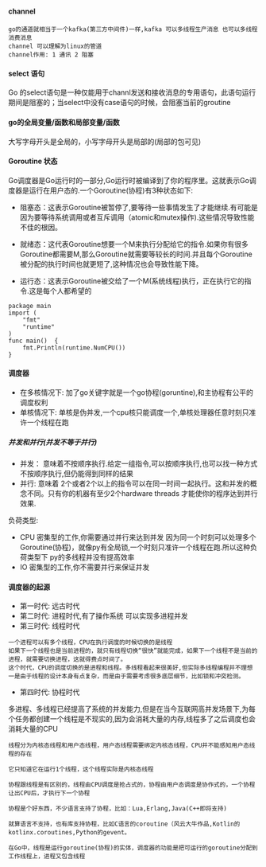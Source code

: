 #### channel
	go的通道就相当于一个kafka(第三方中间件)一样,kafka 可以多线程生产消息 也可以多线程消费消息
	channel 可以理解为linux的管道
	channel作用: 1 通讯 2 阻塞

#### select 语句
Go 的select语句是一种仅能用于channl发送和接收消息的专用语句，此语句运行期间是阻塞的；当select中没有case语句的时候，会阻塞当前的groutine

#### go的全局变量/函数和局部变量/函数
大写字母开头是全局的，小写字母开头是局部的(局部的包可见)	

#### Goroutine 状态
Go调度器是Go运行时的一部分,Go运行时被编译到了你的程序里。这就表示Go调度器是运行在用户态的.一个Goroutine(协程)有3种状态如下:

* 阻塞态：这表示Goroutine被暂停了,要等待一些事情发生了才能继续.有可能是因为要等待系统调用或者互斥调用（atomic和mutex操作).这些情况导致性能不佳的根因。

* 就绪态：这代表Goroutine想要一个M来执行分配给它的指令.如果你有很多Goroutine都需要M,那么Goroutine就需要等较长的时间.并且每个Goroutine被分配的执行时间也就更短了,这种情况也会导致性能下降。

* 运行态：这表示Goroutine被交给了一个M(系统线程)执行，正在执行它的指令.这是每个人都希望的
```
package main
import (
	"fmt"
	"runtime"
)
func main()  {
	fmt.Println(runtime.NumCPU())
}
```

#### 调度器
* 在多核情况下:
	加了go关键字就是一个go协程(goruntine),和主协程有公平的调度权利
* 单核情况下:
	单核是伪并发,一个cpu核只能调度一个,单核处理器任意时刻只准许一个线程在跑


##### 并发和并行(并发不等于并行)
* 并发： 意味着不按顺序执行.给定一组指令,可以按顺序执行,也可以找一种方式不按顺序执行,但仍能得到同样的结果
* 并行: 意味着 2个或者2个以上的指令可以在同一时间一起执行。这和并发的概念不同。只有你的机器有至少2个hardware threads 才能使你的程序达到并行效果.

负荷类型:
* CPU 密集型的工作,你需要通过并行来达到并发
	因为同一个时刻可以处理多个Goroutine(协程)，就像py有全局锁,一个时刻只准许一个线程在跑.所以这种负荷类型下
	py的多线程并没有提高效率
* IO 密集型的工作,你不需要并行来保证并发

#### 调度器的起源
* 第一时代: 远古时代
* 第二时代: 进程时代,有了操作系统 可以实现多进程并发
* 第三时代: 线程时代
```
一个进程可以有多个线程，CPU在执行调度的时候切换的是线程
如果下一个线程也是当前进程的，就只有线程切换“很快”就能完成，如果下一个线程不是当前的进程，就需要切换进程，这就得费点时间了。
这个时代，CPU的调度切换的是进程和线程。多线程看起来很美好,但实际多线程编程并不理想
一是由于线程的设计本身有点复杂，而是由于需要考虑很多底层细节，比如锁和冲突检测。
```

* 第四时代: 协程时代

多进程、多线程已经提高了系统的并发能力,但是在当今互联网高并发场景下,为每个任务都创建一个线程是不现实的,因为会消耗大量的内存,线程多了之后调度也会消耗大量的CPU

	线程分为内核态线程和用户态线程，用户态线程需要绑定内核态线程，CPU并不能感知用户态线程的存在

	它只知道它在运行1个线程，这个线程实际是内核态线程

	协程跟线程是有区别的，线程由CPU调度是抢占式的，协程由用户态调度是协作式的，一个协程让出CPU后，才执行下一个协程

	协程是个好东西，不少语言支持了协程，比如：Lua,Erlang,Java(C++即将支持)

	就算语言不支持，也有库支持协程，比如C语言的coroutine（风云大牛作品,Kotlin的kotlinx.coroutines,Python的gevent。

	在Go中，线程是运行goroutine(协程)的实体，调度器的功能是把可运行的goroutine分配到工作线程上，进程又包含线程

